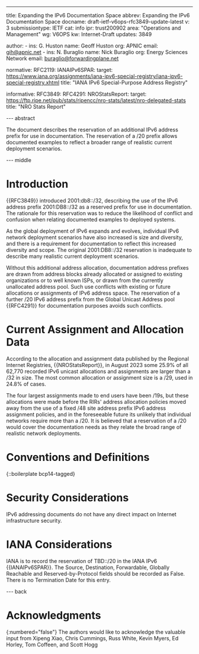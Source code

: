 ---
title: Expanding the IPv6 Documentation Space
abbrev: Expanding the IPv6 Documentation Space
docname: draft-ietf-v6ops-rfc3849-update-latest
v: 3
submissiontype: IETF
cat: info
ipr: trust200902
area: "Operations and Management"
wg: V6OPS
kw: Internet-Draft
updates: 3849

author:
      -
        ins: G. Huston
        name: Geoff Huston
        org: APNIC
        email: gih@apnic.net
      -
        ins: N. Buraglio
        name: Nick Buraglio
        org: Energy Sciences Network
        email: buraglio@forwardingplane.net

normative:
  RFC2119:
  IANAIPv6SPAR:
    target: https://www.iana.org/assignments/iana-ipv6-special-registry/iana-ipv6-special-registry.xhtml
    title: "IANA IPv6 Special-Purpose Address Registry"

informative:
  RFC3849:
  RFC4291:
  NROStatsReport:
    target: https://ftp.ripe.net/pub/stats/ripencc/nro-stats/latest/nro-delegated-stats
    title: "NRO Stats Report"

--- abstract

The document describes the reservation of an additional IPv6 address prefix
for use in documentation. The reservation of a /20 prefix allows documented
examples to reflect a broader range of realistic current deployment
scenarios.

--- middle

# Introduction

{{RFC3849}} introduced 2001:db8::/32, describing the use of the IPv6 address
prefix 2001:DB8::/32 as a reserved prefix for use in documentation. The
rationale for this reservation was to reduce the likelihood of conflict and
confusion when relating documented examples to deployed systems.

As the global deployment of IPv6 expands and evolves, individual IPv6
network deployment scenarios have also increased is size and diversity, and
there is a requirement for documentation to reflect this increased diversity
and scope. The original 2001:DB8::/32 reservation is inadequate to describe
many realistic current deployment scenarios.

Without this additional address allocation, documentation address prefixes
are drawn from address blocks already allocated or assigned to existing
organizations or to well known ISPs, or drawn from the currently unallocated
address pool. Such use conflicts with existing or future allocations or
assignments of IPv6 address space. The reservation of a further /20 IPv6
address prefix from the Global Unicast Address pool {{RFC4291}} for
documentation purposes avoids such conflicts.

# Current Assignment and Allocation Data

According to the allocation and assignment data published by the Regional
Internet Registries,
{{NROStatsReport}},
in August 2023 some 25.9% of all 62,770 recorded IPv6 unicast allocations and
assignments are larger than a /32 in size. The most common allocation or
assignment size is a /29, used in 24.8% of cases.

The four largest assignments made to end users have been /19s, but these
allocations were made before the RIRs' address allocation policies moved
away from the use of a fixed /48 site address prefix IPv6 address assignment
policies, and in the foreseeable future its unlikely that individual
networks require more than a /20. It is believed that a reservation of a /20
would cover the documentation needs as they relate the broad range of
realistic network deployments.

# Conventions and Definitions

{::boilerplate bcp14-tagged}

# Security Considerations

IPv6 addressing documents do not have any direct impact on Internet
infrastructure security.

# IANA Considerations

IANA is to record the reservation of TBD::/20 in the IANA IPv6
{{IANAIPv6SPAR}}. The Source, Destination, Forwardable,
Globally Reachable and Reserved-by-Protocol fields should be recorded as
False. There is no Termination Date for this entry.

--- back

# Acknowledgments
{:numbered="false"}
The authors would like to acknowledge the valuable input from Xipeng Xiao, Chris Cummings, Russ White, Kevin Myers, Ed Horley, Tom Coffeen, and Scott Hogg
